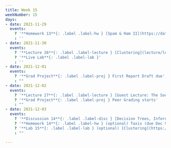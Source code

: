 ```yaml
---
title: Week 15
weekNumber: 15
days:
- date: 2021-11-29
  events:
    ? '**Homework 13**{: .label .label-hw } [Spam & Ham II](https://data100.datahub.berkeley.edu/hub/user-redirect/git-pull?repo=https%3A%2F%2Fgithub.com%2FDS-100%2Ffa21&urlpath=lab%2Ftree%2Ffa21%2Fhw%2Fhw13&branch=main) (due Dec 5)'
    : ''
- date: 2021-11-30
  events:
    ? '**Lecture 26**{: .label .label-lecture } [Clustering](lecture/lec26)'
    ? '**Live Lab**{: .label .label-lab }'
    : ''
- date: 2021-12-01
  events:
    ? '**Grad Project**{: .label .label-proj } First Report Draft due'
    : ""
- date: 2021-12-02
  events:
    ? '**Lecture 27**{: .label .label-lecture } [Guest Lecture: The Social Cost of Carbon](lecture/lec27)'
    ? '**Grad Project**{: .label .label-proj } Peer Grading starts'
    : ""
- date: 2021-12-03
  events:
    ? '**Discussion 14**{: .label .label-disc } [Decision Trees, Inference, & Clustering](https://drive.google.com/file/d/10iQWvM09dBNQvnECcfop2DWkxfSRt9KH/view?usp=sharing)'
    ? '**Homework 14**{: .label .label-hw } (optional) Taxis (due Dec 9)'
    ? '**Lab 15**{: .label .label-lab } (optional) [Clustering](https://data100.datahub.berkeley.edu/hub/user-redirect/git-pull?repo=https%3A%2F%2Fgithub.com%2FDS-100%2Ffa21&urlpath=lab%2Ftree%2Ffa21%2Flab%2Flab15&branch=main) (due Dec 7)'
    : ""

---
```

